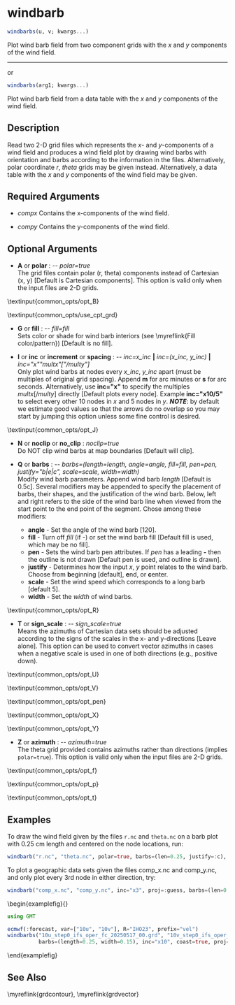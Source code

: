 # windbarb

```julia
windbarbs(u, v; kwargs...)
```

Plot wind barb field from two component grids with the *x* and *y* components of the wind field.

---
or

```julia
windbarbs(arg1; kwargs...)
```

Plot wind barb field from a data table with the *x* and *y* components of the wind field.

Description
-----------

Read two 2-D grid files which represents the *x*- and *y*-components of a wind field and produces
a wind field plot by drawing wind barbs with orientation and barbs according to the information in
the files. Alternatively, polar coordinate *r*, *theta* grids may be given instead. Alternatively,
a data table with the *x* and *y* components of the wind field may be given.

Required Arguments
------------------

- *compx* Contains the x-components of the wind field.

- *compy* Contains the y-components of the wind field.


Optional Arguments
------------------

- **A** or **polar** : -- *polar=true*\
    The grid files contain polar (r, theta) components instead of Cartesian (x, y) [Default is Cartesian components].
    This option is valid only when the input files are 2-D grids.

\textinput{common_opts/opt_B}

\textinput{common_opts/use_cpt_grd}

- **G** or **fill** : -- *fill=fill*\
    Sets color or shade for wind barb interiors (see \myreflink{Fill color/pattern}) [Default is no fill].


- **I** or **inc** or **increment** or **spacing** : -- *inc=x_inc* **|** *inc=(x_inc, y_inc)* **|** *inc="x""multx"["/multy"]*\
    Only plot wind barbs at nodes every *x\_inc*, *y\_inc* apart (must be multiples of original grid spacing).
    Append **m** for arc minutes or **s** for arc seconds. Alternatively, use **inc="x"** to specify the
    multiples *multx*[/*multy*] directly [Default plots every node]. Example **inc="x10/5"** to select every other
    10 nodes in *x* and 5 nodes in *y*. **_NOTE_**: by default we estimate good values so that the arrows do no
    overlap so you may start by jumping this option unless some fine control is desired.

\textinput{common_opts/opt_J}

- **N** or **noclip** or **no\_clip** : *noclip=true*\
    Do NOT clip wind barbs at map boundaries [Default will clip].

- **Q** or **barbs** : -- *barbs=(length=length, angle=angle, fill=fill, pen=pen, justify="b|e|c", scale=scale, width=width)*\
    Modify wind barb parameters. Append wind barb *length* [Default is 0.5c]. Several modifiers may be
    appended to specify the placement of barbs, their shapes, and the justification of the wind barb.
    Below, left and right refers to the side of the wind barb line when viewed from the start point to
    the end point of the segment. Chose among these modifiers:

    - **angle** - Set the angle of the wind barb [120].
    - **fill** - Turn off *fill* (if -) or set the wind barb fill [Default fill is used, which may be no fill].
    - **pen** - Sets the wind barb pen attributes. If *pen* has a leading **-** then the outline is not drawn
       [Default pen is used, and outline is drawn].
    - **justify** - Determines how the input *x*, *y* point relates to the wind barb. Choose from **b**eginning
       [default], **e**nd, or **c**enter.
    - **scale** - Set the wind speed which corresponds to a long barb [default 5].
    - **width** - Set the *width* of wind barbs.
 
\textinput{common_opts/opt_R}

- **T** or **sign_scale** : -- *sign_scale=true*\
    Means the azimuths of Cartesian data sets should be adjusted according to the
    signs of the scales in the x- and y-directions [Leave alone]. This option can
    be used to convert vector azimuths in cases when a negative scale is used in
    one of both directions (e.g., positive down).

\textinput{common_opts/opt_U}

\textinput{common_opts/opt_V}

\textinput{common_opts/opt_pen}

\textinput{common_opts/opt_X}

\textinput{common_opts/opt_Y}

- **Z** or **azimuth** : -- *azimuth=true*\
    The theta grid provided contains azimuths rather than directions (implies `polar=true`).
    This option is valid only when the input files are 2-D grids.

\textinput{common_opts/opt_f}

\textinput{common_opts/opt_p}

\textinput{common_opts/opt_t}

Examples
--------

To draw the wind field given by the files ``r.nc`` and ``theta.nc`` on a
barb plot with 0.25 cm length and centered on the node locations, run:

```julia
windbarb("r.nc", "theta.nc", polar=true, barbs=(len=0.25, justify=:c), show=true)
```

To plot a geographic data sets given the files comp_x.nc and comp_y.nc,
and only plot every 3rd node in either direction, try:

```julia
windbarb("comp_x.nc", "comp_y.nc", inc="x3", proj=:guess, barbs=(len=0.25, justify=:c), show=true)
```

\begin{examplefig}{}
```julia
using GMT

ecmwf(:forecast, var=["10u", "10v"], R="IHO23", prefix="vel")
windbarbs("10u_step0_ifs_oper_fc_20250517_00.grd", "10v_step0_ifs_oper_fc_20250517_00.grd",
          barbs=(length=0.25, width=0.15), inc="x10", coast=true, proj=:guess, show=true)
```
\end{examplefig}

See Also
--------

\myreflink{grdcontour}, \myreflink{grdvector}
